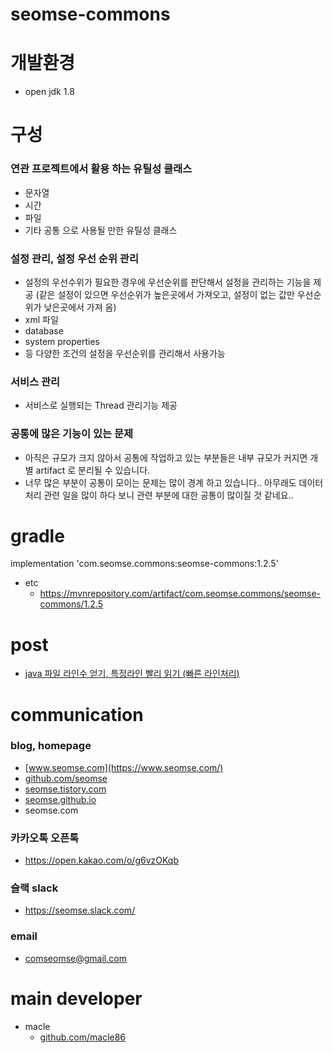 # seomse-commons

# 개발환경
-   open jdk 1.8

# 구성
### 연관 프로젝트에서 활용 하는 유틸성 클래스
 - 문자열
 - 시간
 - 파일
 - 기타 공통 으로 사용될 만한 유틸성 클래스
 
### 설정 관리, 설정 우선 순위 관리
- 설정의 우선수위가 필요한 경우에 우선순위를 판단해서 설정을 관리하는 기능을 제공
  (같은 설정이 있으면 우선순위가 높은곳에서 가져오고, 설정이 없는 값만 우선순위가 낮은곳에서 가져 옴)
- xml 파일
- database
- system properties
- 등 다양한 조건의 설정을 우선순위를 관리해서 사용가능
 
### 서비스 관리
 - 서비스로 실행되는 Thread 관리기능 제공
 
### 공통에 많은 기능이 있는 문제
- 아직은 규모가 크지 않아서 공통에 작업하고 있는 부분들은 내부 규모가 커지면 개별 artifact 로 분리될 수 있습니다.
- 너무 많은 부분이 공통이 모이는 문제는 많이 경계 하고 있습니다.. 아무래도 데이터 처리 관련 일을 많이 하다 보니 관련 부분에 대한 공통이 많이질 것 같네요.. 
# gradle
implementation 'com.seomse.commons:seomse-commons:1.2.5'
- etc 
    - https://mvnrepository.com/artifact/com.seomse.commons/seomse-commons/1.2.5

# post
- [java 파일 라인수 얻기, 특정라인 빨리 읽기 (빠른 라인처리)](https://macle.dev/posts/java_file_fast_read_line/)
# communication
### blog, homepage
- [www.seomse.com](https://www.seomse.com/)
- [github.com/seomse](https://github.com/seomse)
- [seomse.tistory.com](https://seomse.tistory.com/)
- [seomse.github.io](https://seomse.github.io/)
- seomse.com

### 카카오톡 오픈톡
 - https://open.kakao.com/o/g6vzOKqb

### 슬랙 slack
- https://seomse.slack.com/

### email
 - comseomse@gmail.com
 
 
# main developer
 - macle
    -  [github.com/macle86](https://github.com/macle86)